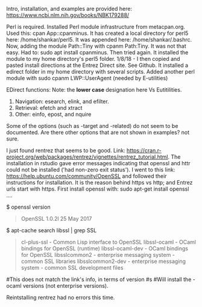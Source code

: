 
Intro, installation, and examples are provided here: https://www.ncbi.nlm.nih.gov/books/NBK179288/

Perl is required. Installed Perl module infrastructure from metacpan.org. Used this: cpan App::cpanminus. It has created a local directory for perl5 here: /home/shankar/perl5. It was appended here: /home/shankar/.bashrc. Now, adding the module Path::Tiny with cpanm Path:Tiny. It was not that easy. Had to:  sudo apt install cpanminus. Then tried again. It installed the module to my home directory's perl5 folder. 1/8/18 - I then copied and pasted install directions at the Entrez Direct site. See Github. It installed a edirect folder in my home directory with several scripts. Added another perl module with sudo cpanm LWP::UserAgent (needed by E-utilities)

EDirect functions: Note: the **lower case** designation here Vs Eutitilities. 
1. Navigation: esearch, elink, and efilter. 
2. Retrieval: efetch and xtract
3. Other: einfo, epost, and nquire

Some of the options (such as -target and -related) do not seem to be documented. Are there other options that are not shown in examples? not sure. 

I just found rentrez that seems to be good. Link: https://cran.r-project.org/web/packages/rentrez/vignettes/rentrez_tutorial.html. The installation in rstudio gave error messages indicating that openssl and httr could not be installed ('had non-zero exit status'). I went to this link: https://help.ubuntu.com/community/OpenSSL and followed their instructions for installation. It is the reason behind https vs http; and Entrez urls start with https. First install openssl with: 
sudo apt-get install openssl
....

$ openssl version
>OpenSSL 1.0.2l  25 May 2017

$ apt-cache search libssl | grep SSL
>cl-plus-ssl - Common Lisp interface to OpenSSL
libssl-ocaml - OCaml bindings for OpenSSL (runtime)
libssl-ocaml-dev - OCaml bindings for OpenSSL
libsslcommon2 - enterprise messaging system - common SSL libraries
libsslcommon2-dev - enterprise messaging system - common SSL development files

#This does not match the link's info, in terms of version #s
#Will install the -ocaml versions (not enterprise versions). 

Reintstalling rentrez had no errors this time.


